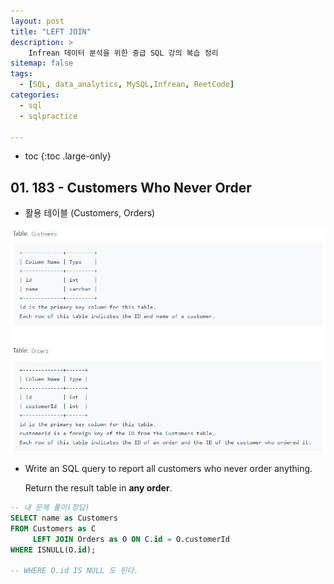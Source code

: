 ```yaml
---
layout: post
title: "LEFT JOIN"
description: >
    Infrean 데이터 분석을 위한 중급 SQL 강의 복습 정리
sitemap: false
tags:
  - [SQL, data_analytics, MySQL,Infrean, ReetCode]
categories:
  - sql
  - sqlpractice 

---
```



* toc
{:toc .large-only}


## 01. 183 - Customers Who Never Order

- 활용 테이블 (Customers, Orders)

![image-20220405145052953](/assets/md-images/image-20220405145052953.png)

- Write an SQL query to report all customers who never order anything.

  Return the result table in **any order**.

```sql
-- 내 문제 풀이(정답)
SELECT name as Customers
FROM Customers as C 
	 LEFT JOIN Orders as O ON C.id = O.customerId
WHERE ISNULL(O.id);

-- WHERE O.id IS NULL 도 된다.
```

